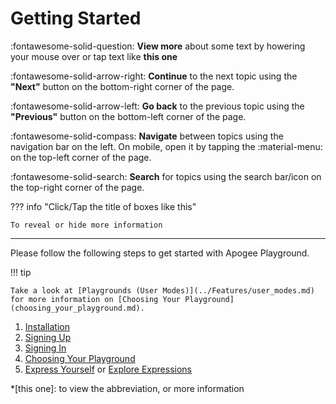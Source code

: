 # Getting Started

:fontawesome-solid-question: **View more** about some text by howering your mouse over or tap text like **this one**

:fontawesome-solid-arrow-right: **Continue** to the next topic using the **"Next"** button on the bottom-right corner of the page.

:fontawesome-solid-arrow-left: **Go back** to the previous topic using the **"Previous"** button on the bottom-left corner of the page.

:fontawesome-solid-compass: **Navigate** between topics using the navigation bar on the left. On mobile, open it by tapping the :material-menu: on the top-left corner of the page.

:fontawesome-solid-search: **Search** for topics using the search bar/icon on the top-right corner of the page.

??? info "Click/Tap the title of boxes like this"

    To reveal or hide more information

---

Please follow the following steps to get started with Apogee Playground.

!!! tip

    Take a look at [Playgrounds (User Modes)](../Features/user_modes.md) for more information on [Choosing Your Playground](choosing_your_playground.md).

1. [Installation](installation.md)
2. [Signing Up](signup.md)
3. [Signing In](signin.md)
4. [Choosing Your Playground](choosing_your_playground.md)
5. [Express Yourself](Expressing%20Yourself/index.md) or [Explore Expressions](Exploring%20Expressions/index.md)

*[this one]: to view the abbreviation, or more information
